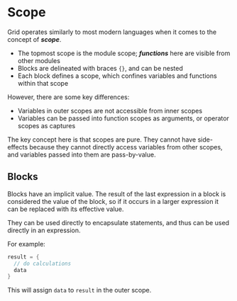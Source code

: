 # Scope

Grid operates similarly to most modern languages when it comes to the concept of ***scope***.

- The topmost scope is the module scope; ***functions*** here are visible from other modules
- Blocks are delineated with braces `{}`, and can be nested
- Each block defines a scope, which confines variables and functions within that scope

However, there are some key differences:

- Variables in outer scopes are not accessible from inner scopes
- Variables can be passed into function scopes as arguments, or operator scopes as captures

The key concept here is that scopes are pure. They cannot have side-effects because they cannot directly access variables from other scopes, and variables passed into them are pass-by-value.

## Blocks

Blocks have an implicit value. The result of the last expression in a block is considered the value of the block, so if it occurs in a larger expression it can be replaced with its effective value.

They can be used directly to encapsulate statements, and thus can be used directly in an expression.

For example:

```go
result = {
  // do calculations
  data
}
```

This will assign `data` to `result` in the outer scope.
